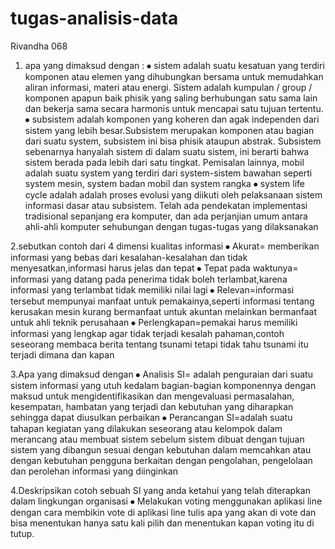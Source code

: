 # tugas-analisis-data
Rivandha 068

1. apa yang dimaksud dengan :
⦁	sistem adalah suatu kesatuan yang terdiri komponen atau elemen yang dihubungkan bersama untuk memudahkan aliran informasi, materi atau energi. Sistem adalah kumpulan / group / komponen apapun baik phisik yang saling berhubungan satu sama lain dan bekerja sama secara harmonis untuk mencapai satu tujuan tertentu.
⦁	subsistem adalah komponen yang koheren dan agak independen dari sistem yang lebih besar.Subsistem merupakan komponen atau bagian dari suatu system, subsistem ini bisa phisik ataupun abstrak. Subsistem sebenarnya hanyalah sistem di dalam suatu sistem, ini berarti bahwa sistem berada pada lebih dari satu tingkat. Pemisalan lainnya, mobil adalah suatu system yang terdiri dari system-sistem bawahan seperti system mesin, system badan mobil dan system rangka
⦁	system life cycle adalah adalah proses evolusi yang diikuti oleh pelaksanaan sistem informasi dasar atau subsistem. Telah ada pendekatan implementasi tradisional sepanjang era komputer, dan ada perjanjian umum antara ahli-ahli komputer sehubungan dengan tugas-tugas yang dilaksanakan

2.sebutkan contoh dari 4 dimensi kualitas informasi
⦁	Akurat= memberikan informasi yang bebas dari kesalahan-kesalahan dan tidak menyesatkan,informasi harus jelas dan tepat
⦁	Tepat pada waktunya= informasi yang datang pada penerima tidak boleh terlambat,karena informasi yang terlambat tidak memiliki nilai lagi 
⦁	Relevan=informasi tersebut mempunyai manfaat untuk pemakainya,seperti informasi tentang kerusakan mesin kurang bermanfaat untuk akuntan melainkan bermanfaat untuk ahli teknik perusahaan
⦁	Perlengkapan=pemakai harus memiliki informasi yang lengkap agar tidak terjadi kesalah pahaman,contoh seseorang membaca berita tentang tsunami tetapi tidak tahu tsunami itu terjadi dimana dan kapan

3.Apa yang dimaksud dengan
⦁	Analisis SI= adalah penguraian dari suatu sistem informasi yang utuh kedalam bagian-bagian komponennya dengan maksud untuk mengidentifikasikan dan mengevaluasi permasalahan, kesempatan, hambatan yang terjadi dan kebutuhan yang diharapkan sehingga dapat diusulkan perbaikan
⦁	Perancangan SI=adalah suatu tahapan kegiatan yang dilakukan seseorang atau kelompok dalam merancang atau membuat sistem sebelum sistem dibuat dengan tujuan sistem yang dibangun sesuai dengan kebutuhan dalam memcahkan atau dengan kebutuhan pengguna berkaitan dengan pengolahan, pengelolaan dan perolehan informasi yang diinginkan

4.Deskripsikan cotoh sebuah SI yang anda ketahui yang telah diterapkan dalam lingkungan organisasi 
⦁	Melakukan voting menggunakan aplikasi line dengan cara membikin vote di aplikasi line tulis apa yang akan di vote dan bisa menentukan hanya satu kali pilih dan menentukan kapan voting itu di tutup.

